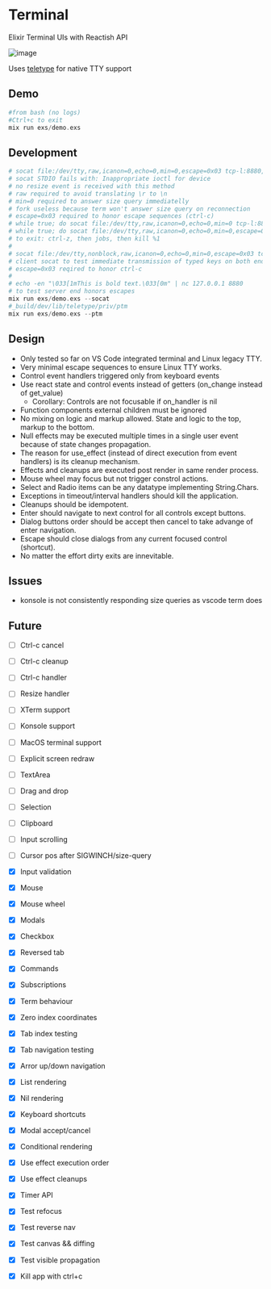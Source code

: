 # Terminal

Elixir Terminal UIs with Reactish API

![image](https://user-images.githubusercontent.com/4142710/189275618-cd1acb2e-8023-4892-85e1-0c850ecb4275.png)

Uses [teletype](https://github.com/samuelventura/teletype) for native TTY support

## Demo

```elixir
#from bash (no logs)
#Ctrl+c to exit
mix run exs/demo.exs
```

## Development

```elixir
# socat file:/dev/tty,raw,icanon=0,echo=0,min=0,escape=0x03 tcp-l:8880,reuseaddr
# socat STDIO fails with: Inappropriate ioctl for device
# no resize event is received with this method
# raw required to avoid translating \r to \n
# min=0 required to answer size query immediatelly
# fork useless because term won't answer size query on reconnection
# escape=0x03 required to honor escape sequences (ctrl-c)
# while true; do socat file:/dev/tty,raw,icanon=0,echo=0,min=0 tcp-l:8880,reuseaddr; done
# while true; do socat file:/dev/tty,raw,icanon=0,echo=0,min=0,escape=0x03 tcp-l:8880,reuseaddr; done
# to exit: ctrl-z, then jobs, then kill %1
#
# socat file:/dev/tty,nonblock,raw,icanon=0,echo=0,min=0,escape=0x03 tcp:127.0.0.1:8880
# client socat to test immediate transmission of typed keys on both ends
# escape=0x03 reqired to honor ctrl-c
#
# echo -en "\033[1mThis is bold text.\033[0m" | nc 127.0.0.1 8880
# to test server end honors escapes
mix run exs/demo.exs --socat
#_build/dev/lib/teletype/priv/ptm
mix run exs/demo.exs --ptm
```

 ## Design

- Only tested so far on VS Code integrated terminal and Linux legacy TTY.
- Very minimal escape sequences to ensure Linux TTY works.
- Control event handlers triggered only from keyboard events
- Use react state and control events instead of getters (on_change instead of get_value)
    - Corollary: Controls are not focusable if on_handler is nil
- Function components external children must be ignored
- No mixing on logic and markup allowed. State and logic to the top, markup to the bottom.
- Null effects may be executed multiple times in a single user event because of state changes propagation.
- The reason for use_effect (instead of direct execution from event handlers) is its cleanup mechanism.
- Effects and cleanups are executed post render in same render process.
- Mouse wheel may focus but not trigger constrol actions.
- Select and Radio items can be any datatype implementing String.Chars.
- Exceptions in timeout/interval handlers should kill the application.
- Cleanups should be idempotent.
- Enter should navigate to next control for all controls except buttons.
- Dialog buttons order should be accept then cancel to take advange of enter navigation.
- Escape should close dialogs from any current focused control (shortcut).
- No matter the effort dirty exits are innevitable.

## Issues

- konsole is not consistently responding size queries as vscode term does

## Future

- [ ] Ctrl-c cancel
- [ ] Ctrl-c cleanup
- [ ] Ctrl-c handler
- [ ] Resize handler
- [ ] XTerm support
- [ ] Konsole support
- [ ] MacOS terminal support
- [ ] Explicit screen redraw
- [ ] TextArea
- [ ] Drag and drop
- [ ] Selection
- [ ] Clipboard
- [ ] Input scrolling
- [ ] Cursor pos after SIGWINCH/size-query
- [x] Input validation
- [X] Mouse
- [X] Mouse wheel
- [X] Modals
- [X] Checkbox
- [X] Reversed tab
- [x] Commands
- [x] Subscriptions
- [X] Term behaviour
- [X] Zero index coordinates
- [X] Tab index testing
- [X] Tab navigation testing
- [X] Arror up/down navigation
- [X] List rendering
- [X] Nil rendering
- [X] Keyboard shortcuts
- [x] Modal accept/cancel
- [x] Conditional rendering
- [X] Use effect execution order
- [X] Use effect cleanups
- [X] Timer API
- [x] Test refocus
- [x] Test reverse nav
- [x] Test canvas && diffing
- [x] Test visible propagation
- [X] Kill app with ctrl+c

